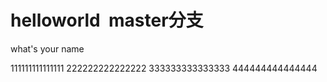 # helloworld  master分支
what's your name


111111111111111
222222222222222
333333333333333
444444444444444
